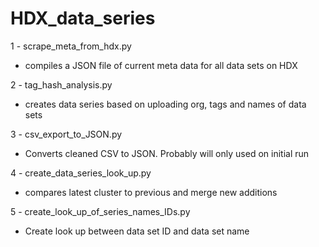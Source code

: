 # HDX_data_series

1 - scrape_meta_from_hdx.py

- compiles a JSON file of current meta data for all data sets on HDX

2 - tag_hash_analysis.py

- creates data series based on uploading org, tags and names of data sets

3 - csv_export_to_JSON.py

- Converts cleaned CSV to JSON. Probably will only used on initial run

4 - create_data_series_look_up.py

- compares latest cluster to previous and merge new additions

5 - create_look_up_of_series_names_IDs.py

- Create look up between data set ID and data set name

